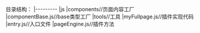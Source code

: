 目录结构：
	|---------
	|js
	 |components//页面内容工厂
	   |componentBase.js//base类型工厂
	 |tools//工具
	   |myFullpage.js//插件实现代码
	 |entry.js//入口文件
	 |pageEngine.js//插件方法